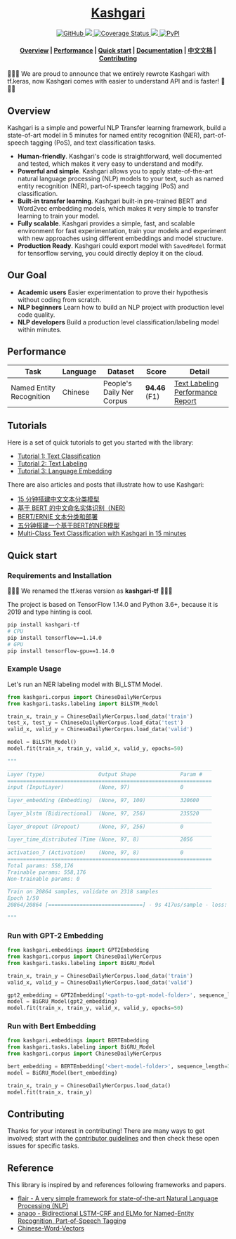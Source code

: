 <h1 align="center">
    <a href='https://en.wikipedia.org/wiki/Mahmud_al-Kashgari'>Kashgari</a>
</h1>

<p align="center">
    <a href="https://github.com/BrikerMan/kashgari/blob/master/LICENSE">
        <img alt="GitHub" src="https://img.shields.io/github/license/BrikerMan/kashgari.svg?color=blue&style=popout">
    </a>
    <a href="https://travis-ci.com/BrikerMan/Kashgari">
        <img src="https://travis-ci.com/BrikerMan/Kashgari.svg?branch=master"/>
    </a>
    <a href='https://coveralls.io/github/BrikerMan/Kashgari?branch=master'>
        <img src='https://coveralls.io/repos/github/BrikerMan/Kashgari/badge.svg?branch=master' alt='Coverage Status'/>
    </a>
     <a href="https://pepy.tech/project/kashgari-tf">
        <img src="https://pepy.tech/badge/kashgari-tf"/>
    </a>
    <a href="https://pypi.org/project/kashgari-tf/">
        <img alt="PyPI" src="https://img.shields.io/pypi/v/kashgari-tf.svg">
    </a>
</p>

<h4 align="center">
    <a href="#overview">Overview</a> |
    <a href="#performance">Performance</a> |
    <a href="#quick-start">Quick start</a> |
    <a href="https://kashgari.bmio.net/">Documentation</a> |
    <a href="https://kashgari-zh.bmio.net/">中文文档</a> |
    <a href="https://kashgari.bmio.net/about/contributing/">Contributing</a>
</h4>

🎉🎉🎉 We are proud to announce that we entirely rewrote Kashgari with tf.keras, now Kashgari comes with easier to understand API and is faster! 🎉🎉🎉

## Overview

Kashgari is a simple and powerful NLP Transfer learning framework, build a state-of-art model in 5 minutes for named entity recognition (NER), part-of-speech tagging (PoS), and text classification tasks.

- **Human-friendly**. Kashgari's code is straightforward, well documented and tested, which makes it very easy to understand and modify.
- **Powerful and simple**. Kashgari allows you to apply state-of-the-art natural language processing (NLP) models to your text, such as named entity recognition (NER), part-of-speech tagging (PoS) and classification.
- **Built-in transfer learning**. Kashgari built-in pre-trained BERT and Word2vec embedding models, which makes it very simple to transfer learning to train your model.
- **Fully scalable**. Kashgari provides a simple, fast, and scalable environment for fast experimentation, train your models and experiment with new approaches using different embeddings and model structure. 
- **Production Ready**. Kashgari could export model with `SavedModel` format for tensorflow serving, you could directly deploy it on the cloud. 

## Our Goal

- **Academic users** Easier experimentation to prove their hypothesis without coding from scratch.
- **NLP beginners** Learn how to build an NLP project with production level code quality.
- **NLP developers** Build a production level classification/labeling model within minutes.

## Performance

| Task                     | Language | Dataset                   | Score          | Detail                                                                                                             |
| ------------------------ | -------- | ------------------------- | -------------- | ------------------------------------------------------------------------------------------------------------------ |
| Named Entity Recognition | Chinese  | People's Daily Ner Corpus | **94.46** (F1) | [Text Labeling Performance Report](https://kashgari.bmio.net/tutorial/text-labeling/#performance-report) |

## Tutorials

Here is a set of quick tutorials to get you started with the library:

- [Tutorial 1: Text Classification](https://kashgari.bmio.net/tutorial/text-classification/)
- [Tutorial 2: Text Labeling](https://kashgari.bmio.net/tutorial/text-labeling/)
- [Tutorial 3: Language Embedding](https://kashgari.bmio.net/embeddings/)

There are also articles and posts that illustrate how to use Kashgari:

- [15 分钟搭建中文文本分类模型](https://eliyar.biz/nlp_chinese_text_classification_in_15mins/)
- [基于 BERT 的中文命名实体识别（NER)](https://eliyar.biz/nlp_chinese_bert_ner/)
- [BERT/ERNIE 文本分类和部署](https://eliyar.biz/nlp_train_and_deploy_bert_text_classification/)
- [五分钟搭建一个基于BERT的NER模型](https://www.jianshu.com/p/1d6689851622)
- [Multi-Class Text Classification with Kashgari in 15 minutes](https://medium.com/@BrikerMan/multi-class-text-classification-with-kashgari-in-15mins-c3e744ce971d)

## Quick start

### Requirements and Installation

🎉🎉🎉 We renamed the tf.keras version as **kashgari-tf** 🎉🎉🎉

The project is based on TensorFlow 1.14.0 and Python 3.6+, because it is 2019 and type hinting is cool.

```bash
pip install kashgari-tf
# CPU
pip install tensorflow==1.14.0
# GPU
pip install tensorflow-gpu==1.14.0
```

### Example Usage

Let's run an NER labeling model with Bi_LSTM Model.

```python
from kashgari.corpus import ChineseDailyNerCorpus
from kashgari.tasks.labeling import BiLSTM_Model

train_x, train_y = ChineseDailyNerCorpus.load_data('train')
test_x, test_y = ChineseDailyNerCorpus.load_data('test')
valid_x, valid_y = ChineseDailyNerCorpus.load_data('valid')

model = BiLSTM_Model()
model.fit(train_x, train_y, valid_x, valid_y, epochs=50)

"""
_________________________________________________________________
Layer (type)                 Output Shape              Param #
=================================================================
input (InputLayer)           (None, 97)                0
_________________________________________________________________
layer_embedding (Embedding)  (None, 97, 100)           320600
_________________________________________________________________
layer_blstm (Bidirectional)  (None, 97, 256)           235520
_________________________________________________________________
layer_dropout (Dropout)      (None, 97, 256)           0
_________________________________________________________________
layer_time_distributed (Time (None, 97, 8)             2056
_________________________________________________________________
activation_7 (Activation)    (None, 97, 8)             0
=================================================================
Total params: 558,176
Trainable params: 558,176
Non-trainable params: 0
_________________________________________________________________
Train on 20864 samples, validate on 2318 samples
Epoch 1/50
20864/20864 [==============================] - 9s 417us/sample - loss: 0.2508 - acc: 0.9333 - val_loss: 0.1240 - val_acc: 0.9607

"""
```

### Run with GPT-2 Embedding

```python
from kashgari.embeddings import GPT2Embedding
from kashgari.corpus import ChineseDailyNerCorpus
from kashgari.tasks.labeling import BiGRU_Model

train_x, train_y = ChineseDailyNerCorpus.load_data('train')
valid_x, valid_y = ChineseDailyNerCorpus.load_data('valid')

gpt2_embedding = GPT2Embedding('<path-to-gpt-model-folder>', sequence_length=30)
model = BiGRU_Model(gpt2_embedding)
model.fit(train_x, train_y, valid_x, valid_y, epochs=50)
```

### Run with Bert Embedding

```python
from kashgari.embeddings import BERTEmbedding
from kashgari.tasks.labeling import BiGRU_Model
from kashgari.corpus import ChineseDailyNerCorpus

bert_embedding = BERTEmbedding('<bert-model-folder>', sequence_length=30)
model = BiGRU_Model(bert_embedding)

train_x, train_y = ChineseDailyNerCorpus.load_data()
model.fit(train_x, train_y)
```

## Contributing

Thanks for your interest in contributing! There are many ways to get involved; start with the [contributor guidelines](https://kashgari.bmio.net/about/contributing/) and then check these open issues for specific tasks.

## Reference

This library is inspired by and references following frameworks and papers.

- [flair - A very simple framework for state-of-the-art Natural Language Processing (NLP)](https://github.com/zalandoresearch/flair)
- [anago - Bidirectional LSTM-CRF and ELMo for Named-Entity Recognition, Part-of-Speech Tagging](https://github.com/Hironsan/anago)
- [Chinese-Word-Vectors](https://github.com/Embedding/Chinese-Word-Vectors)
